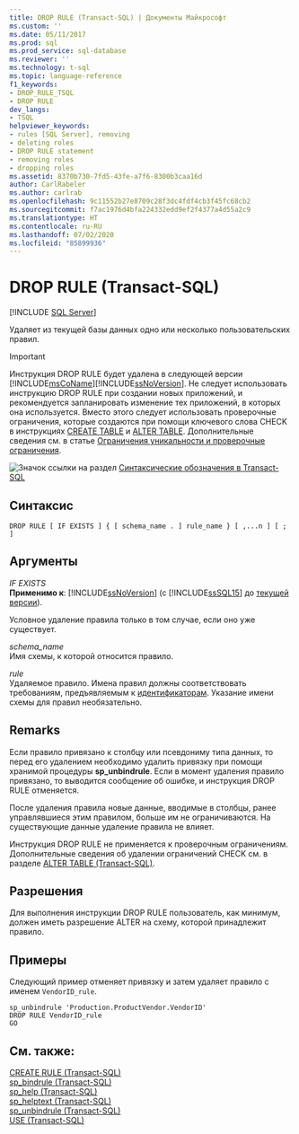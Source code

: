 ```yaml
---
title: DROP RULE (Transact-SQL) | Документы Майкрософт
ms.custom: ''
ms.date: 05/11/2017
ms.prod: sql
ms.prod_service: sql-database
ms.reviewer: ''
ms.technology: t-sql
ms.topic: language-reference
f1_keywords:
- DROP_RULE_TSQL
- DROP RULE
dev_langs:
- TSQL
helpviewer_keywords:
- rules [SQL Server], removing
- deleting roles
- DROP RULE statement
- removing roles
- dropping roles
ms.assetid: 8370b730-7fd5-43fe-a7f6-8300b3caa16d
author: CarlRabeler
ms.author: carlrab
ms.openlocfilehash: 9c11552b27e8709c28f3dc4fdf4cb3f45fc68cb2
ms.sourcegitcommit: f7ac1976d4bfa224332edd9ef2f4377a4d55a2c9
ms.translationtype: HT
ms.contentlocale: ru-RU
ms.lasthandoff: 07/02/2020
ms.locfileid: "85899936"
---
```

# <a name="drop-rule-transact-sql"></a>DROP RULE (Transact-SQL)
[!INCLUDE [SQL Server](../../includes/applies-to-version/sqlserver.md)]

  Удаляет из текущей базы данных одно или несколько пользовательских правил.  
  
> [!IMPORTANT]
>  Инструкция DROP RULE будет удалена в следующей версии [!INCLUDE[msCoName](../../includes/msconame-md.md)][!INCLUDE[ssNoVersion](../../includes/ssnoversion-md.md)]. Не следует использовать инструкцию DROP RULE при создании новых приложений, и рекомендуется запланировать изменение тех приложений, в которых она используется. Вместо этого следует использовать проверочные ограничения, которые создаются при помощи ключевого слова CHECK в инструкциях [CREATE TABLE](../../t-sql/statements/create-table-transact-sql.md) и [ALTER TABLE](../../t-sql/statements/alter-table-transact-sql.md). Дополнительные сведения см. в статье [Ограничения уникальности и проверочные ограничения](../../relational-databases/tables/unique-constraints-and-check-constraints.md).  
  
 ![Значок ссылки на раздел](../../database-engine/configure-windows/media/topic-link.gif "Значок ссылки на раздел") [Синтаксические обозначения в Transact-SQL](../../t-sql/language-elements/transact-sql-syntax-conventions-transact-sql.md)  
  
## <a name="syntax"></a>Синтаксис  
  
```syntaxsql
DROP RULE [ IF EXISTS ] { [ schema_name . ] rule_name } [ ,...n ] [ ; ]  
```  
  
## <a name="arguments"></a>Аргументы  
 *IF EXISTS*  
 **Применимо к**: [!INCLUDE[ssNoVersion](../../includes/ssnoversion-md.md)] (с [!INCLUDE[ssSQL15](../../includes/sssql15-md.md)] до [текущей версии](https://go.microsoft.com/fwlink/p/?LinkId=299658)).  
  
 Условное удаление правила только в том случае, если оно уже существует.  
  
 *schema_name*  
 Имя схемы, к которой относится правило.  
  
 *rule*  
 Удаляемое правило. Имена правил должны соответствовать требованиям, предъявляемым к [идентификаторам](../../relational-databases/databases/database-identifiers.md). Указание имени схемы для правил необязательно.  
  
## <a name="remarks"></a>Remarks  
 Если правило привязано к столбцу или псевдониму типа данных, то перед его удалением необходимо удалить привязку при помощи хранимой процедуры **sp_unbindrule**. Если в момент удаления правило привязано, то выводится сообщение об ошибке, и инструкция DROP RULE отменяется.  
  
 После удаления правила новые данные, вводимые в столбцы, ранее управлявшиеся этим правилом, больше им не ограничиваются. На существующие данные удаление правила не влияет.  
  
 Инструкция DROP RULE не применяется к проверочным ограничениям. Дополнительные сведения об удалении ограничений CHECK см. в разделе [ALTER TABLE (Transact-SQL)](../../t-sql/statements/alter-table-transact-sql.md).  
  
## <a name="permissions"></a>Разрешения  
 Для выполнения инструкции DROP RULE пользователь, как минимум, должен иметь разрешение ALTER на схему, которой принадлежит правило.  
  
## <a name="examples"></a>Примеры  
 Следующий пример отменяет привязку и затем удаляет правило с именем `VendorID_rule`. 
  
```  
sp_unbindrule 'Production.ProductVendor.VendorID'  
DROP RULE VendorID_rule  
GO  
```  
  
## <a name="see-also"></a>См. также:  
 [CREATE RULE (Transact-SQL)](../../t-sql/statements/create-rule-transact-sql.md)   
 [sp_bindrule (Transact-SQL)](../../relational-databases/system-stored-procedures/sp-bindrule-transact-sql.md)   
 [sp_help (Transact-SQL)](../../relational-databases/system-stored-procedures/sp-help-transact-sql.md)   
 [sp_helptext (Transact-SQL)](../../relational-databases/system-stored-procedures/sp-helptext-transact-sql.md)   
 [sp_unbindrule (Transact-SQL)](../../relational-databases/system-stored-procedures/sp-unbindrule-transact-sql.md)   
 [USE (Transact-SQL)](../../t-sql/language-elements/use-transact-sql.md)  

